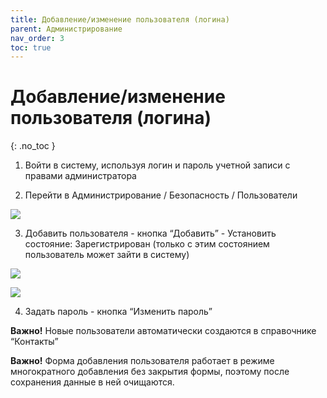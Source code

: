 ```yaml
---
title: Добавление/изменение пользователя (логина)
parent: Администрирование
nav_order: 3
toc: true
---
```


# Добавление/изменение пользователя (логина)
{: .no_toc }

1. Войти в систему, используя логин и пароль учетной записи с правами администратора

2. Перейти в Администрирование / Безопасность / Пользователи

![](../../images/admin.png)

3. Добавить пользователя  - кнопка “Добавить”
        - Установить состояние: Зарегистрирован
(только с этим состоянием пользователь может зайти в систему)

![](../../images/admin2.png)

![](../../images/admin3.png)

4. Задать пароль - кнопка “Изменить пароль”

**Важно!** Новые пользователи автоматически создаются в справочнике “Контакты”

**Важно!** Форма добавления пользователя работает в режиме многократного добавления без закрытия формы, поэтому после сохранения данные в ней очищаются.
